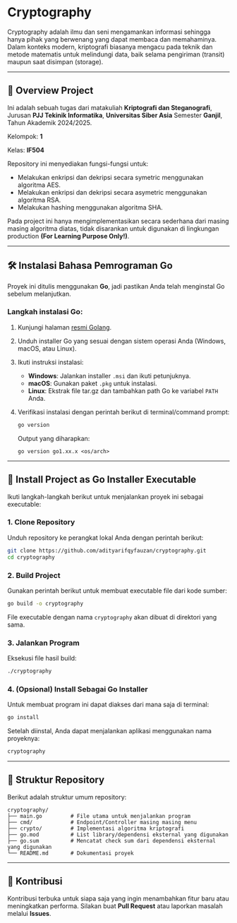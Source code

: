
# Cryptography

Cryptography adalah ilmu dan seni mengamankan informasi sehingga hanya pihak yang berwenang yang dapat membaca dan memahaminya. Dalam konteks modern, kriptografi biasanya mengacu pada teknik dan metode matematis untuk melindungi data, baik selama pengiriman (transit) maupun saat disimpan (storage).

---

## 📖 Overview Project

Ini adalah sebuah tugas dari matakuliah **Kriptografi dan Steganografi**, Jurusan **PJJ Tekinik Informatika**, **Universitas Siber Asia** Semester **Ganjil**, Tahun Akademik 2024/2025.

Kelompok: **1** 

Kelas: **IF504**

Repository ini menyediakan fungsi-fungsi untuk:
- Melakukan enkripsi dan dekripsi secara symetric menggunakan algoritma AES.
- Melakukan enkripsi dan dekripsi secara asymetric menggunakan algoritma RSA.
- Melakukan hashing menggunakan algoritma SHA.

Pada project ini hanya mengimplementasikan secara sederhana dari masing masing algoritma diatas, tidak disarankan untuk digunakan di lingkungan production **(For Learning Purpose Only!)**.

---

## 🛠️ Instalasi Bahasa Pemrograman Go

Proyek ini ditulis menggunakan **Go**, jadi pastikan Anda telah menginstal Go sebelum melanjutkan.

### Langkah instalasi Go:
1. Kunjungi halaman [resmi Golang](https://go.dev/dl/).
2. Unduh installer Go yang sesuai dengan sistem operasi Anda (Windows, macOS, atau Linux).
3. Ikuti instruksi instalasi:
   - **Windows**: Jalankan installer `.msi` dan ikuti petunjuknya.
   - **macOS**: Gunakan paket `.pkg` untuk instalasi.
   - **Linux**: Ekstrak file tar.gz dan tambahkan path Go ke variabel `PATH` Anda.
4. Verifikasi instalasi dengan perintah berikut di terminal/command prompt:

   ```bash
   go version
   ```

   Output yang diharapkan:
   ```
   go version go1.xx.x <os/arch>
   ```

---

## 🚀 Install Project as Go Installer Executable

Ikuti langkah-langkah berikut untuk menjalankan proyek ini sebagai executable:

### 1. Clone Repository
Unduh repository ke perangkat lokal Anda dengan perintah berikut:
```bash
git clone https://github.com/adityarifqyfauzan/cryptography.git
cd cryptography
```

### 2. Build Project
Gunakan perintah berikut untuk membuat executable file dari kode sumber:
```bash
go build -o cryptography
```

File executable dengan nama `cryptography` akan dibuat di direktori yang sama.

### 3. Jalankan Program
Eksekusi file hasil build:
```bash
./cryptography
```

### 4. (Opsional) Install Sebagai Go Installer
Untuk membuat program ini dapat diakses dari mana saja di terminal:
```bash
go install
```

Setelah diinstal, Anda dapat menjalankan aplikasi menggunakan nama proyeknya:
```bash
cryptography
```

---

## 📂 Struktur Repository

Berikut adalah struktur umum repository:
```
cryptography/
├── main.go         # File utama untuk menjalankan program
├── cmd/            # Endpoint/Controller masing masing menu
├── crypto/         # Implementasi algoritma kriptografi
├── go.mod          # List library/dependensi eksternal yang digunakan
├── go.sum          # Mencatat check sum dari dependensi eksternal yang digunakan
└── README.md       # Dokumentasi proyek
```

---

## 🎯 Kontribusi

Kontribusi terbuka untuk siapa saja yang ingin menambahkan fitur baru atau meningkatkan performa. Silakan buat **Pull Request** atau laporkan masalah melalui **Issues**.

